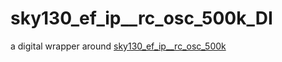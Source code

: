 # sky130_ef_ip__rc_osc_500k_DI

a digital wrapper around [sky130_ef_ip__rc_osc_500k](https://github.com/efabless/sky130_ef_ip__rc_osc_500k_32k)
